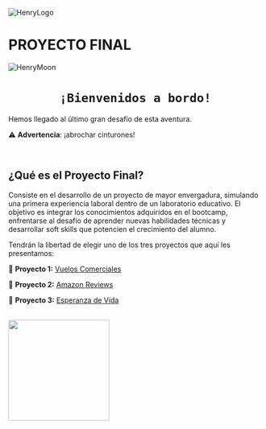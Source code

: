 ![HenryLogo](https://d31uz8lwfmyn8g.cloudfront.net/Assets/logo-henry-white-lg.png)

# **PROYECTO FINAL**

![HenryMoon](https://blog.soyhenry.com/content/images/size/w2000/2022/01/Currcula-Henry.png)


# <h1 align="center">**`¡Bienvenidos a bordo!`**</h1>

Hemos llegado al último gran desafío de esta aventura.

⚠️ **Advertencia**: ¡abrochar cinturones! 

</br>

## **¿Qué es el Proyecto Final?**

Consiste en el desarrollo de un proyecto de mayor envergadura, simulando una primera experiencia laboral dentro de un laboratorio educativo. El objetivo es integrar los conocimientos adquiridos en el bootcamp, enfrentarse al desafío de aprender nuevas habilidades técnicas y desarrollar soft skills que potencien el crecimiento del alumno.

Tendrán la libertad de elegir uno de los tres proyectos que aquí les presentamos:

🚀 **Proyecto 1:** [Vuelos Comerciales](https://github.com/JulianaAragon/DS-PF_Data03/blob/main/Proyectos/Vuelos%20Comerciales.md)

🚀 **Proyecto 2:** [Amazon Reviews](https://github.com/JulianaAragon/DS-PF_Data03/blob/main/Proyectos/Amazon%20Reviews.md)

🚀 **Proyecto 3:** [Esperanza de Vida](https://github.com/JulianaAragon/DS-PF_Data03/blob/main/Proyectos/Esperanza%20de%20Vida.md)


</br>  <img src= "https://media.tenor.com/nTa69vUhjGgAAAAd/spongebob-good.gif" height="200">

